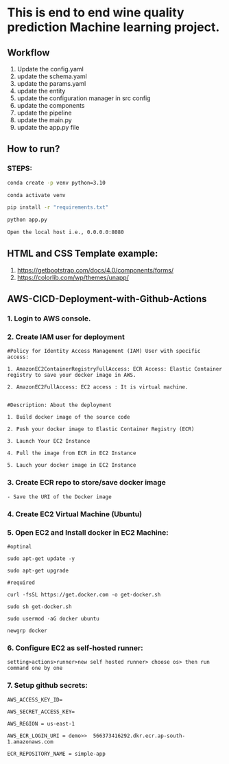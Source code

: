 # This is end to end wine quality prediction Machine learning project.

## Workflow

1. Update the config.yaml  
2. update the schema.yaml 
3. update the params.yaml 
4. update the entity 
5. update the configuration manager in src config
6. update the components
7. update the pipeline 
8. update the main.py
9. update the app.py file


## How to run?

### STEPS:

```bash
conda create -p venv python=3.10
```

```bash
conda activate venv
```

```bash
pip install -r "requirements.txt"
```

```bash
python app.py
```

```bash
Open the local host i.e., 0.0.0.0:8080
```

## HTML and CSS Template example:
1. https://getbootstrap.com/docs/4.0/components/forms/
2. https://colorlib.com/wp/themes/unapp/





## AWS-CICD-Deployment-with-Github-Actions

### 1. Login to AWS console.

### 2. Create IAM user for deployment

	#Policy for Identity Access Management (IAM) User with specific access:

	1. AmazonEC2ContainerRegistryFullAccess: ECR Access: Elastic Container registry to save your docker image in AWS.

	2. AmazonEC2FullAccess: EC2 access : It is virtual machine.


	#Description: About the deployment

	1. Build docker image of the source code

	2. Push your docker image to Elastic Container Registry (ECR) 

	3. Launch Your EC2 Instance

	4. Pull the image from ECR in EC2 Instance

	5. Lauch your docker image in EC2 Instance



### 3. Create ECR repo to store/save docker image
    - Save the URI of the Docker image

### 4. Create EC2 Virtual Machine (Ubuntu) 

### 5. Open EC2 and Install docker in EC2 Machine:
	
	#optinal

	sudo apt-get update -y

	sudo apt-get upgrade
	
	#required

	curl -fsSL https://get.docker.com -o get-docker.sh

	sudo sh get-docker.sh

	sudo usermod -aG docker ubuntu

	newgrp docker
	
### 6. Configure EC2 as self-hosted runner:
    setting>actions>runner>new self hosted runner> choose os> then run command one by one


### 7. Setup github secrets:

    AWS_ACCESS_KEY_ID=

    AWS_SECRET_ACCESS_KEY=

    AWS_REGION = us-east-1

    AWS_ECR_LOGIN_URI = demo>>  566373416292.dkr.ecr.ap-south-1.amazonaws.com

    ECR_REPOSITORY_NAME = simple-app